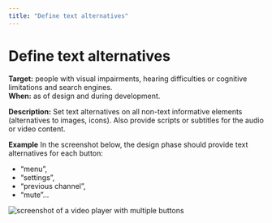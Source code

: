 ```yaml
---
title: "Define text alternatives"
---
```


# Define text alternatives

**Target:** people with visual impairments, hearing difficulties or cognitive limitations and search engines.  
**When:** as of design and during development.

**Description:**
Set text alternatives on all non-text informative elements (alternatives to images, icons). Also provide scripts or subtitles for the audio or video content.

**Example**
In the screenshot below, the design phase should provide  text alternatives for each button:
- “menu”,
- “settings”,
- “previous channel”,
- “mute”…

![screenshot of a video player with multiple buttons](../../images/player.png)
